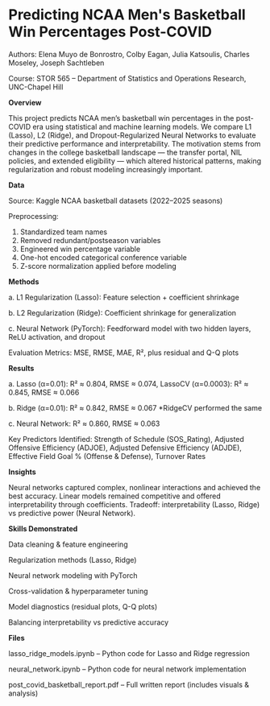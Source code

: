 # Predicting NCAA Men's Basketball Win Percentages Post-COVID
Authors: Elena Muyo de Bonrostro, Colby Eagan, Julia Katsoulis, Charles Moseley, Joseph Sachtleben

Course: STOR 565 – Department of Statistics and Operations Research, UNC-Chapel Hill

**Overview**

This project predicts NCAA men’s basketball win percentages in the post-COVID era using statistical and machine learning models. We compare L1 (Lasso), L2 (Ridge), and Dropout-Regularized Neural Networks to evaluate their predictive performance and interpretability.
The motivation stems from changes in the college basketball landscape — the transfer portal, NIL policies, and extended eligibility — which altered historical patterns, making regularization and robust modeling increasingly important.

**Data**

Source: Kaggle NCAA basketball datasets (2022–2025 seasons)

Preprocessing:

1. Standardized team names
2. Removed redundant/postseason variables
3. Engineered win percentage variable
4. One-hot encoded categorical conference variable
5. Z-score normalization applied before modeling

**Methods**

a. L1 Regularization (Lasso): Feature selection + coefficient shrinkage 

b. L2 Regularization (Ridge): Coefficient shrinkage for generalization

c. Neural Network (PyTorch): Feedforward model with two hidden layers, ReLU activation, and dropout

Evaluation Metrics: MSE, RMSE, MAE, R², plus residual and Q-Q plots

**Results**

a. Lasso (α=0.01): R² ≈ 0.804, RMSE ≈ 0.074, LassoCV (α=0.0003): R² ≈ 0.845, RMSE ≈ 0.066

b. Ridge (α=0.01): R² ≈ 0.842, RMSE ≈ 0.067 *RidgeCV performed the same

c. Neural Network: R² ≈ 0.860, RMSE ≈ 0.063

Key Predictors Identified: Strength of Schedule (SOS_Rating), Adjusted Offensive Efficiency (ADJOE), Adjusted Defensive Efficiency (ADJDE), Effective Field Goal % (Offense & Defense), Turnover Rates

**Insights**

Neural networks captured complex, nonlinear interactions and achieved the best accuracy.
Linear models remained competitive and offered interpretability through coefficients.
Tradeoff: interpretability (Lasso, Ridge) vs predictive power (Neural Network).

**Skills Demonstrated**

Data cleaning & feature engineering

Regularization methods (Lasso, Ridge)

Neural network modeling with PyTorch

Cross-validation & hyperparameter tuning

Model diagnostics (residual plots, Q-Q plots)

Balancing interpretability vs predictive accuracy

**Files**

lasso_ridge_models.ipynb – Python code for Lasso and Ridge regression

neural_network.ipynb – Python code for neural network implementation

post_covid_basketball_report.pdf – Full written report (includes visuals & analysis)
